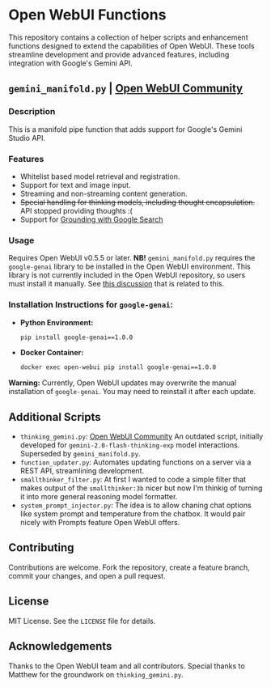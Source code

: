 # Open WebUI Functions

This repository contains a collection of helper scripts and enhancement functions designed to extend the capabilities of Open WebUI. These tools streamline development and provide advanced features, including integration with Google's Gemini API.

## `gemini_manifold.py` | [Open WebUI Community](https://openwebui.com/f/suurt8ll/gemini_manifold)

### Description

This is a manifold pipe function that adds support for Google's Gemini Studio API.

### Features

-   Whitelist based model retrieval and registration.
-   Support for text and image input.
-   Streaming and non-streaming content generation.
-   ~~Special handling for thinking models, including thought encapsulation.~~ API stopped providing thoughts :(
-   Support for [Grounding with Google Search](https://ai.google.dev/gemini-api/docs/grounding?lang=python)

### Usage

Requires Open WebUI v0.5.5 or later. **NB!** `gemini_manifold.py` requires the `google-genai` library to be installed in the Open WebUI environment. This library is not currently included in the Open WebUI repository, so users must install it manually. See [this discussion](https://github.com/open-webui/open-webui/discussions/8951) that is related to this.

### Installation Instructions for `google-genai`:

-   **Python Environment:**
    ```bash
    pip install google-genai==1.0.0
    ```
-   **Docker Container:**
    ```bash
    docker exec open-webui pip install google-genai==1.0.0
    ```

**Warning:** Currently, Open WebUI updates may overwrite the manual installation of `google-genai`. You may need to reinstall it after each update.

## Additional Scripts

-   `thinking_gemini.py`: [Open WebUI Community](https://openwebui.com/f/suurt8ll/thinking_gemini) An outdated script, initially developed for `gemini-2.0-flash-thinking-exp` model interactions. Superseded by `gemini_manifold.py`.
-   `function_updater.py`: Automates updating functions on a server via a REST API, streamlining development.
-   `smallthinker_filter.py`: At first I wanted to code a simple filter that makes output of the `smallthinker:3b` nicer but now I'm thinkig of turning it into more general reasoning model formatter.
-   `system_prompt_injector.py`: The idea is to allow chaning chat options like system prompt and temperature from the chatbox. It would pair nicely with Prompts feature Open WebUI offers.

## Contributing

Contributions are welcome. Fork the repository, create a feature branch, commit your changes, and open a pull request.

## License

MIT License. See the `LICENSE` file for details.

## Acknowledgements

Thanks to the Open WebUI team and all contributors. Special thanks to Matthew for the groundwork on `thinking_gemini.py`.
